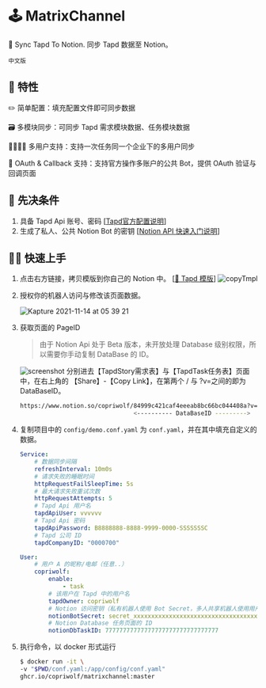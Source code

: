 # 🕹 MatrixChannel
📮  Sync Tapd To Notion. 同步 Tapd 数据至 Notion。

`中文版`




## 🥞 特性

✏️  简单配置：填充配置文件即可同步数据

🗃 多模块同步：可同步 Tapd 需求模块数据、任务模块数据

👨‍👨‍👦‍👦 多用户支持：支持一次任务同一个企业下的多用户同步

🔮 OAuth & Callback 支持：支持官方操作多账户的公共 Bot，提供 OAuth 验证与回调页面



## 🧐 先决条件

1. 具备 Tapd Api 账号、密码 [[Tapd官方配置说明](https://www.tapd.cn/help/show#1120003271001000093)]
2. 生成了私人、公共 Notion Bot 的密钥 [[Notion API 快速入门说明](https://developers.notion.com/docs/getting-started)]


## 🏄‍♂️ 快速上手

1. 点击右方链接，拷贝模版到你自己的 Notion 中。 [[📍 Tapd 模版](https://www.notion.so/copriwolf/Tapd-f85af3ec57154292be411242e8a33122)]
    ![copyTmpl](https://user-images.githubusercontent.com/10501324/141659707-e3c49a5b-5c04-4fd2-b6e3-e35eea9859bb.png)


2. 授权你的机器人访问与修改该页面数据。

    ![Kapture 2021-11-14 at 05 39 21](https://user-images.githubusercontent.com/10501324/141659781-25da7d2c-c216-44a7-b40f-0221326474fe.gif)


3. 获取页面的 PageID
    > 由于 Notion Api 处于 Beta 版本，未开放处理 Database 级别权限，所以需要你手动复制 DataBase 的 ID。
    
    ![screenshot](https://user-images.githubusercontent.com/10501324/141659692-34e3a5a8-0dd7-4898-97ee-23207e11059f.gif)
    分别进去【TapdStory需求表】与【TapdTask任务表】页面中，在右上角的 【Share】-【Copy Link】，在第两个 / 与 ?v=之间的即为 DataBaseID。

    ```bash
    https://www.notion.so/copriwolf/84999c421caf4eeeab8bc66bc044408a?v=9...
                                    <---------- DataBaseID --------->
    ```                                

4. 复制项目中的 `config/demo.conf.yaml` 为 `conf.yaml`，并在其中填充自定义的数据。

   ```yaml
   Service:
       # 数据同步间隔
       refreshInterval: 10m0s
       # 请求失败的睡眠时间
       httpRequestFailSleepTime: 5s
       # 最大请求失败重试次数
       httpRequestAttempts: 5
       # Tapd Api 用户名
       tapdApiUser: vvvvvv
       # Tapd Api 密码
       tapdApiPassword: B8888888-8888-9999-0000-SSSSSSSC
       # Tapd 公司 ID
       tapdCompanyID: "0000700"
   
   User:
       # 用户 A 的昵称/电邮（任意..）
       copriwolf:
           enable:
               - task
           # 该用户在 Tapd 中的用户名
           tapdOwner: copriwolf
           # Notion 访问密钥（私有机器人使用 Bot Secret，多人共享机器人使用用户授权 AccessToken）
           notionBotSecret: secret_xxxxxxxxxxxxxxxxxxxxxxxxxxxxxxxxxxxxxxxxxx
           # Notion Database 任务页面的 ID
           notionDbTaskID: 77777777777777777777777777777777
   
   ```

   

5. 执行命令，以 docker 形式运行

   ```bash
   $ docker run -it \
   -v "$PWD/conf.yaml:/app/config/conf.yaml" 
   ghcr.io/copriwolf/matrixchannel:master
   ```

   


